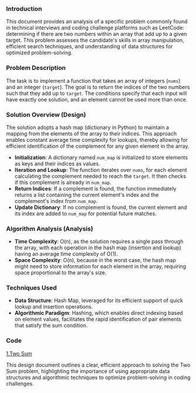 ### Introduction
This document provides an analysis of a specific problem commonly found in technical interviews and coding challenge platforms such as LeetCode: determining if there are two numbers within an array that add up to a given target. This problem assesses the candidate's skills in array manipulation, efficient search techniques, and understanding of data structures for optimized problem-solving.

### Problem Description
The task is to implement a function that takes an array of integers (`nums`) and an integer (`target`). The goal is to return the indices of the two numbers such that they add up to `target`. The conditions specify that each input will have exactly one solution, and an element cannot be used more than once.

### Solution Overview (Design)
The solution adopts a hash map (dictionary in Python) to maintain a mapping from the elements of the array to their indices. This approach enables constant average time complexity for lookups, thereby allowing for efficient identification of the complement for any given element in the array.

- **Initialization**: A dictionary named `num_map` is initialized to store elements as keys and their indices as values.
- **Iteration and Lookup**: The function iterates over `nums`, for each element calculating the complement needed to reach the `target`. It then checks if this complement is already in `num_map`.
- **Return Indices**: If a complement is found, the function immediately returns a list containing the current element's index and the complement's index from `num_map`.
- **Update Dictionary**: If no complement is found, the current element and its index are added to `num_map` for potential future matches.

### Algorithm Analysis (Analysis)
- **Time Complexity**: O(n), as the solution requires a single pass through the array, with each operation in the hash map (insertion and lookup) having an average time complexity of O(1).
- **Space Complexity**: O(n), because in the worst case, the hash map might need to store information for each element in the array, requiring space proportional to the array's size.

### Techniques Used
- **Data Structure**: Hash Map, leveraged for its efficient support of quick lookup and insertion operations.
- **Algorithmic Paradigm**: Hashing, which enables direct indexing based on element values, facilitates the rapid identification of pair elements that satisfy the sum condition.

### Code
[1.Two Sum](https://github.com/iamirrf/CodingProblems/blob/main/Code%20Solutions/1.TwoSum.py)

This design document outlines a clear, efficient approach to solving the Two Sum problem, highlighting the importance of using appropriate data structures and algorithmic techniques to optimize problem-solving in coding challenges.
